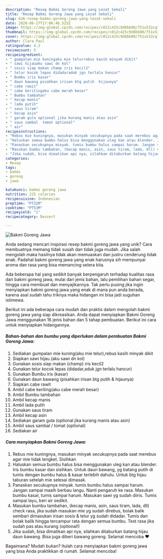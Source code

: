 ```yaml
---
description: "Resep Bakmi Goreng Jawa yang Lezat Sekali"
title: "Resep Bakmi Goreng Jawa yang Lezat Sekali"
slug: 626-resep-bakmi-goreng-jawa-yang-lezat-sekali
date: 2020-06-27T17:06:46.525Z
image: https://img-global.cpcdn.com/recipes/c012c425c9d8bb00/751x532cq70/bakmi-goreng-jawa-foto-resep-utama.jpg
thumbnail: https://img-global.cpcdn.com/recipes/c012c425c9d8bb00/751x532cq70/bakmi-goreng-jawa-foto-resep-utama.jpg
cover: https://img-global.cpcdn.com/recipes/c012c425c9d8bb00/751x532cq70/bakmi-goreng-jawa-foto-resep-utama.jpg
author: Clara Paul
ratingvalue: 4.2
reviewcount: 5
recipeingredient:
- " gumpalan mie kuningaku mie telurrebus kasih minyak dikit"
- " sawi hijauaku sawi dn kol"
- " sosis siap makan champ iris kecil2"
- " telur kocok lepas didadaraduk jgn terlalu hancur"
- " Bumbu iris kasar"
- " daun bawang pisahkan irisan btg putih  hijaunya"
- " cabe rawit"
- " cabe keritingaku cabe merah besar"
- " Bumbu tambahan"
- " kecap manis"
- " lada putih"
- " saus tiram"
- " kecap asin"
- " garam gula optional jika kurang manis atau asin"
- " saus sambal  tomat optional"
- " air"
recipeinstructions:
- "Rebus mie kuningnya, masukan minyak secukupnya pada saat merebus agar mie tidak lengket. Sisihkan"
- "Haluskan semua bumbu halus bisa menggunakan uleg kan atau blender. Iris bumbu kasar dan sisihkan. Untuk daun bawang, yg batang putih di tumis dengan bumbu halus &amp; kasar terlebih dahulu. Untuk btg hijau taburan setelah mie selesai dimasak."
- "Panaskan secukupnya minyak. tumis bumbu halus sampai harum. Jangan sampai maaih berbau langu. Nanti pengaruh ke rasa. Masukan bumbu kasar, tumis sampai harum. Masukan sawi yg sudah diiris. Tumis sampai layu, beri air sedikit."
- "Masukan bumbu tambahan, (kecap manis, asin, saus tiram, lada, dll) check rasa, jika sudah masukan mie yg sudah direbus, bolak balik sembari dimasukan irisan sosis &amp; telur yg sudah didadar. Tumis dan bolak balik hingga tercampur rata dengan semua bumbu. Test rasa jika sudah pas atau kurang (optional!)"
- "Jika sudah, bisa dimatikan api nya, silahkan ditaburkan batang hijau daun bawang. Bisa juga diberi bawang goreng. Selamat mencoba ❤️"
categories:
- Resep
tags:
- bakmi
- goreng
- jawa

katakunci: bakmi goreng jawa 
nutrition: 225 calories
recipecuisine: Indonesian
preptime: "PT32M"
cooktime: "PT53M"
recipeyield: "1"
recipecategory: Dessert

---
```



![Bakmi Goreng Jawa](https://img-global.cpcdn.com/recipes/c012c425c9d8bb00/751x532cq70/bakmi-goreng-jawa-foto-resep-utama.jpg)

Anda sedang mencari inspirasi resep bakmi goreng jawa yang unik? Cara membuatnya memang tidak susah dan tidak juga mudah. Jika salah mengolah maka hasilnya tidak akan memuaskan dan justru cenderung tidak enak. Padahal bakmi goreng jawa yang enak harusnya sih mempunyai aroma dan rasa yang bisa memancing selera kita.

Ada beberapa hal yang sedikit banyak berpengaruh terhadap kualitas rasa dari bakmi goreng jawa, mulai dari jenis bahan, lalu pemilihan bahan segar, hingga cara membuat dan menyajikannya. Tak perlu pusing jika ingin menyiapkan bakmi goreng jawa yang enak di mana pun anda berada, karena asal sudah tahu triknya maka hidangan ini bisa jadi suguhan istimewa.




Berikut ini ada beberapa cara mudah dan praktis dalam mengolah bakmi goreng jawa yang siap dikreasikan. Anda dapat menyiapkan Bakmi Goreng Jawa menggunakan 16 jenis bahan dan 5 tahap pembuatan. Berikut ini cara untuk menyiapkan hidangannya.

<!--inarticleads1-->

##### Bahan-bahan dan bumbu yang diperlukan dalam pembuatan Bakmi Goreng Jawa:

1. Sediakan  gumpalan mie kuning(aku mie telur),rebus kasih minyak dikit
1. Siapkan  sawi hijau.(aku sawi dn kol)
1. Gunakan  sosis siap makan (champ) iris kecil2
1. Gunakan  telur kocok lepas (didadar,aduk jgn terlalu hancur)
1. Gunakan  Bumbu iris (kasar)
1. Gunakan  daun bawang (pisahkan irisan btg putih &amp; hijaunya)
1. Siapkan  cabe rawit
1. Ambil  cabe keriting(aku cabe merah besar)
1. Ambil  Bumbu tambahan
1. Ambil  kecap manis
1. Ambil  lada putih
1. Gunakan  saus tiram
1. Ambil  kecap asin
1. Sediakan  garam gula (optional jika kurang manis atau asin)
1. Ambil  saus sambal / tomat (optional)
1. Sediakan  air




<!--inarticleads2-->

##### Cara menyiapkan Bakmi Goreng Jawa:

1. Rebus mie kuningnya, masukan minyak secukupnya pada saat merebus agar mie tidak lengket. Sisihkan
1. Haluskan semua bumbu halus bisa menggunakan uleg kan atau blender. Iris bumbu kasar dan sisihkan. Untuk daun bawang, yg batang putih di tumis dengan bumbu halus &amp; kasar terlebih dahulu. Untuk btg hijau taburan setelah mie selesai dimasak.
1. Panaskan secukupnya minyak. tumis bumbu halus sampai harum. Jangan sampai maaih berbau langu. Nanti pengaruh ke rasa. Masukan bumbu kasar, tumis sampai harum. Masukan sawi yg sudah diiris. Tumis sampai layu, beri air sedikit.
1. Masukan bumbu tambahan, (kecap manis, asin, saus tiram, lada, dll) check rasa, jika sudah masukan mie yg sudah direbus, bolak balik sembari dimasukan irisan sosis &amp; telur yg sudah didadar. Tumis dan bolak balik hingga tercampur rata dengan semua bumbu. Test rasa jika sudah pas atau kurang (optional!)
1. Jika sudah, bisa dimatikan api nya, silahkan ditaburkan batang hijau daun bawang. Bisa juga diberi bawang goreng. Selamat mencoba ❤️




Bagaimana? Mudah bukan? Itulah cara menyiapkan bakmi goreng jawa yang bisa Anda praktikkan di rumah. Selamat mencoba!
